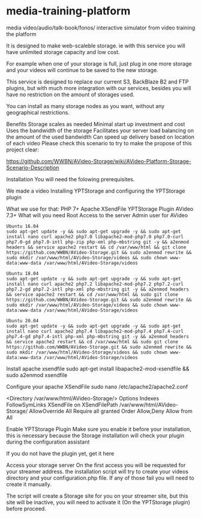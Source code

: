 # media-training-platform
media video/audio/talk-book/fonos/ interactive simulator from video training the platform

It is designed to make web-scaleble storage.
ie with this service you will have unlimited storage capacity and low cost.

For example when one of your storage is full, just plug in one more storage and your videos will continue to be saved to the new storage.

This service is designed to replace our current S3, BackBlaze B2 and FTP plugins, but with much more integration with our services, besides you will have no restriction on the amount of storages used.

You can install as many storage nodes as you want, without any geographical restrictions.

Benefits
Storage scales as needed
Minimal start up investment and cost
Uses the bandwidth of the storage
Facilitates your server load balancing on the amount of the used bandwidth
Can speed up delivery based on location of each video
Please check this scenario to try to make the propose of this project clear:

https://github.com/WWBN/AVideo-Storage/wiki/AVideo-Platform-Storage-Scenario-Description

Installation
You will need the folowing prerequisites.

We made a video Installing YPTStorage and configuring the YPTStorage plugin

What we use for that:
PHP 7+
Apache XSendFile
YPTStorage Plugin
AVideo 7.3+
What will you need
Root Access to the server
Admin user for AVideo

```u16.04
Ubuntu 16.04
sudo apt-get update -y && sudo apt-get upgrade -y && sudo apt-get install nano curl apache2 php7.0 libapache2-mod-php7.0 php7.0-curl php7.0-gd php7.0-intl php-zip php-xml php-mbstring git -y && a2enmod headers && service apache2 restart && cd /var/www/html && git clone https://github.com/WWBN/AVideo-Storage.git && sudo a2enmod rewrite && sudo mkdir /var/www/html/AVideo-Storage/videos && sudo chown www-data:www-data /var/www/html/AVideo-Storage/videos
```

```u18.04
Ubuntu 18.04
sudo apt-get update -y && sudo apt-get upgrade -y && sudo apt-get install nano curl apache2 php7.2 libapache2-mod-php7.2 php7.2-curl php7.2-gd php7.2-intl php-xml php-mbstring git -y && a2enmod headers && service apache2 restart && cd /var/www/html && sudo git clone https://github.com/WWBN/AVideo-Storage.git && sudo a2enmod rewrite && sudo mkdir /var/www/html/AVideo-Storage/videos && sudo chown www-data:www-data /var/www/html/AVideo-Storage/videos
```

```u20.04
Ubuntu 20.04
sudo apt-get update -y && sudo apt-get upgrade -y && sudo apt-get install nano curl apache2 php7.4 libapache2-mod-php7.4 php7.4-curl php7.4-gd php7.4-intl php-xml php-mbstring git -y && a2enmod headers && service apache2 restart && cd /var/www/html && sudo git clone https://github.com/WWBN/AVideo-Storage.git && sudo a2enmod rewrite && sudo mkdir /var/www/html/AVideo-Storage/videos && sudo chown www-data:www-data /var/www/html/AVideo-Storage/videos
```

Install apache xsendfile
sudo apt-get install libapache2-mod-xsendfile && sudo a2enmod xsendfile

Configure your apache XSendFile
sudo nano /etc/apache2/apache2.conf

<Directory /var/www/html/AVideo-Storage/>
    Options Indexes FollowSymLinks
    XSendFile on
    XSendFilePath /var/www/html/AVideo-Storage/
    AllowOverride All
    Require all granted
    Order Allow,Deny
    Allow from All
</Directory>

Enable YPTStorage Plugin
Make sure you enable it before your installation, this is necessary because the Storage installation will check your plugin during the configuration assistant

If you do not have the plugin yet, get it here

Access your storage server
On the first access you will be requested for your streamer address. the installation script will try to create your videos directory and your configuration.php file. If any of those fail you will need to create it manually.

The script will create a Storage site for you on your streamer site, but this site will be inactive, you will need to activate it (On the YPTStorage plugin) before proceed.

